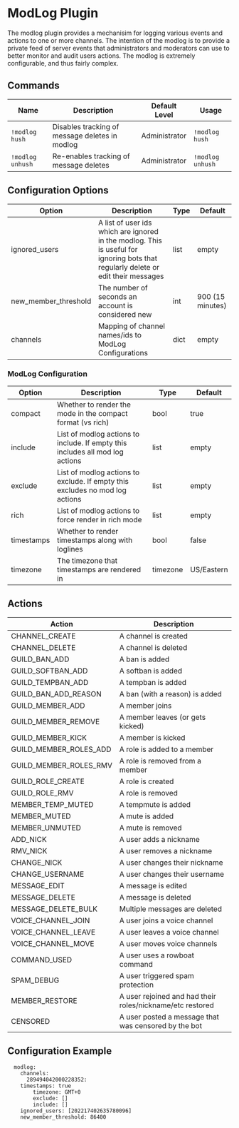 # ModLog Plugin

The modlog plugin provides a mechanisim for logging various events and actions to one or more channels. The intention of the modlog is to provide a private feed of server events that administrators and moderators can use to better monitor and audit users actions. The modlog is extremely configurable, and thus fairly complex.

## Commands

| Name | Description | Default Level | Usage |
|------|-------------|---------------|-------|
| `!modlog hush` | Disables tracking of message deletes in modlog | Administrator | `!modlog hush` |
| `!modlog unhush` | Re-enables tracking of message deletes | Administrator | `!modlog unhush` |

## Configuration Options

| Option | Description | Type | Default |
|--------|-------------|------|---------|
| ignored\_users | A list of user ids which are ignored in the modlog. This is useful for ignoring bots that regularly delete or edit their messages | list | empty |
| new\_member\_threshold | The number of seconds an account is considered new | int | 900 (15 minutes) |
| channels | Mapping of channel names/ids to ModLog Configurations | dict | empty |

### ModLog Configuration

| Option | Description | Type | Default |
|--------|-------------|------|---------|
| compact | Whether to render the mode in the compact format (vs rich) | bool | true |
| include | List of modlog actions to include. If empty this includes all mod log actions | list | empty |
| exclude | List of modlog actions to exclude. If empty this excludes no mod log actions | list | empty |
| rich | List of modlog actions to force render in rich mode | list | empty |
| timestamps | Whether to render timestamps along with loglines | bool | false |
| timezone | The timezone that timestamps are rendered in | timezone | US/Eastern |

## Actions

| Action | Description |
|--------|-------------|
| CHANNEL\_CREATE | A channel is created |
| CHANNEL\_DELETE | A channel is deleted |
| GUILD\_BAN\_ADD | A ban is added |
| GUILD\_SOFTBAN\_ADD | A softban is added |
| GUILD\_TEMPBAN\_ADD | A tempban is added |
| GUILD\_BAN\_ADD\_REASON | A ban (with a reason) is added |
| GUILD\_MEMBER\_ADD | A member joins |
| GUILD\_MEMBER\_REMOVE | A member leaves (or gets kicked) |
| GUILD\_MEMBER\_KICK | A member is kicked |
| GUILD\_MEMBER\_ROLES\_ADD | A role is added to a member |
| GUILD\_MEMBER\_ROLES\_RMV | A role is removed from a member |
| GUILD\_ROLE\_CREATE | A role is created |
| GUILD\_ROLE\_RMV | A role is removed |
| MEMBER\_TEMP\_MUTED | A tempmute is added |
| MEMBER\_MUTED | A mute is added |
| MEMBER\_UNMUTED | A mute is removed |
| ADD\_NICK | A user adds a nickname |
| RMV\_NICK | A user removes a nickname |
| CHANGE\_NICK | A user changes their nickname |
| CHANGE\_USERNAME | A user changes their username |
| MESSAGE\_EDIT | A message is edited |
| MESSAGE\_DELETE | A message is deleted |
| MESSAGE\_DELETE\_BULK | Multiple messages are deleted |
| VOICE\_CHANNEL\_JOIN | A user joins a voice channel |
| VOICE\_CHANNEL\_LEAVE | A user leaves a voice channel |
| VOICE\_CHANNEL\_MOVE | A user moves voice channels |
| COMMAND\_USED | A user uses a rowboat command |
| SPAM\_DEBUG | A user triggered spam protection |
| MEMBER\_RESTORE | A user rejoined and had their roles/nickname/etc restored |
| CENSORED | A user posted a message that was censored by the bot |

## Configuration Example

```
  modlog:
    channels:
      289494042000228352:
	timestamps: true
        timezone: GMT+0
        exclude: []
        include: []
    ignored_users: [202217402635780096]
    new_member_threshold: 86400
```

